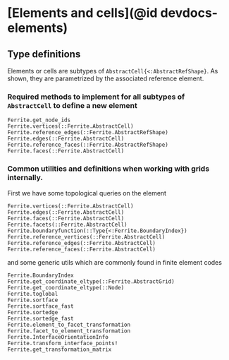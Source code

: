 # [Elements and cells](@id devdocs-elements)

## Type definitions

Elements or cells are subtypes of `AbstractCell{<:AbstractRefShape}`. As shown, they are parametrized
by the associated reference element.

### Required methods to implement for all subtypes of `AbstractCell` to define a new element

```@docs
Ferrite.get_node_ids
Ferrite.vertices(::Ferrite.AbstractCell)
Ferrite.reference_edges(::Ferrite.AbstractRefShape)
Ferrite.edges(::Ferrite.AbstractCell)
Ferrite.reference_faces(::Ferrite.AbstractRefShape)
Ferrite.faces(::Ferrite.AbstractCell)
```

### Common utilities and definitions when working with grids internally.

First we have some topological queries on the element

```@docs
Ferrite.vertices(::Ferrite.AbstractCell)
Ferrite.edges(::Ferrite.AbstractCell)
Ferrite.faces(::Ferrite.AbstractCell)
Ferrite.facets(::Ferrite.AbstractCell)
Ferrite.boundaryfunction(::Type{<:Ferrite.BoundaryIndex})
Ferrite.reference_vertices(::Ferrite.AbstractCell)
Ferrite.reference_edges(::Ferrite.AbstractCell)
Ferrite.reference_faces(::Ferrite.AbstractCell)
```

and some generic utils which are commonly found in finite element codes

```@docs
Ferrite.BoundaryIndex
Ferrite.get_coordinate_eltype(::Ferrite.AbstractGrid)
Ferrite.get_coordinate_eltype(::Node)
Ferrite.toglobal
Ferrite.sortface
Ferrite.sortface_fast
Ferrite.sortedge
Ferrite.sortedge_fast
Ferrite.element_to_facet_transformation
Ferrite.facet_to_element_transformation
Ferrite.InterfaceOrientationInfo
Ferrite.transform_interface_points!
Ferrite.get_transformation_matrix
```
